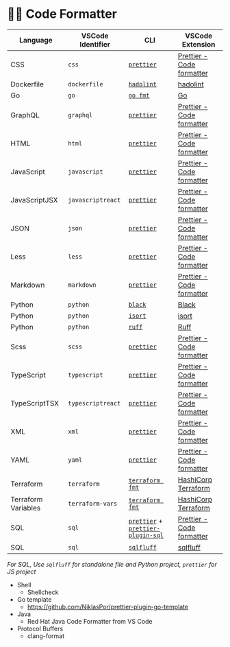 # 💅🏻 Code Formatter

| Language            | VSCode Identifier | CLI                                                                                                                                      | VSCode Extension                                                                                        |
| ------------------- | ----------------- | ---------------------------------------------------------------------------------------------------------------------------------------- | ------------------------------------------------------------------------------------------------------- |
| CSS                 | `css`             | [`prettier`](https://github.com/prettier/prettier)                                                                                       | [Prettier - Code formatter](https://marketplace.visualstudio.com/items?itemName=esbenp.prettier-vscode) |
| Dockerfile          | `dockerfile`      | [`hadolint`](https://github.com/hadolint/hadolint)                                                                                       | [hadolint](https://marketplace.visualstudio.com/items?itemName=exiasr.hadolint)                         |
| Go                  | `go`              | [`go fmt`](https://pkg.go.dev/fmt)                                                                                                       | [Go](https://marketplace.visualstudio.com/items?itemName=golang.Go)                                     |
| GraphQL             | `graphql`         | [`prettier`](https://github.com/prettier/prettier)                                                                                       | [Prettier - Code formatter](https://marketplace.visualstudio.com/items?itemName=esbenp.prettier-vscode) |
| HTML                | `html`            | [`prettier`](https://github.com/prettier/prettier)                                                                                       | [Prettier - Code formatter](https://marketplace.visualstudio.com/items?itemName=esbenp.prettier-vscode) |
| JavaScript          | `javascript`      | [`prettier`](https://github.com/prettier/prettier)                                                                                       | [Prettier - Code formatter](https://marketplace.visualstudio.com/items?itemName=esbenp.prettier-vscode) |
| JavaScriptJSX       | `javascriptreact` | [`prettier`](https://github.com/prettier/prettier)                                                                                       | [Prettier - Code formatter](https://marketplace.visualstudio.com/items?itemName=esbenp.prettier-vscode) |
| JSON                | `json`            | [`prettier`](https://github.com/prettier/prettier)                                                                                       | [Prettier - Code formatter](https://marketplace.visualstudio.com/items?itemName=esbenp.prettier-vscode) |
| Less                | `less`            | [`prettier`](https://github.com/prettier/prettier)                                                                                       | [Prettier - Code formatter](https://marketplace.visualstudio.com/items?itemName=esbenp.prettier-vscode) |
| Markdown            | `markdown`        | [`prettier`](https://github.com/prettier/prettier)                                                                                       | [Prettier - Code formatter](https://marketplace.visualstudio.com/items?itemName=esbenp.prettier-vscode) |
| Python              | `python`          | [`black`](https://github.com/psf/black)                                                                                                  | [Black](https://marketplace.visualstudio.com/items?itemName=ms-python.black-formatter)                  |
| Python              | `python`          | [`isort`](https://github.com/PyCQA/isort)                                                                                                | [isort](https://marketplace.visualstudio.com/items?itemName=ms-python.isort)                            |
| Python              | `python`          | [`ruff`](https://github.com/astral-sh/ruff)                                                                                              | [Ruff](https://marketplace.visualstudio.com/items?itemName=charliermarsh.ruff)                          |
| Scss                | `scss`            | [`prettier`](https://github.com/prettier/prettier)                                                                                       | [Prettier - Code formatter](https://marketplace.visualstudio.com/items?itemName=esbenp.prettier-vscode) |
| TypeScript          | `typescript`      | [`prettier`](https://github.com/prettier/prettier)                                                                                       | [Prettier - Code formatter](https://marketplace.visualstudio.com/items?itemName=esbenp.prettier-vscode) |
| TypeScriptTSX       | `typescriptreact` | [`prettier`](https://github.com/prettier/prettier)                                                                                       | [Prettier - Code formatter](https://marketplace.visualstudio.com/items?itemName=esbenp.prettier-vscode) |
| XML                 | `xml`             | [`prettier`](https://github.com/prettier/prettier)                                                                                       | [Prettier - Code formatter](https://marketplace.visualstudio.com/items?itemName=esbenp.prettier-vscode) |
| YAML                | `yaml`            | [`prettier`](https://github.com/prettier/prettier)                                                                                       | [Prettier - Code formatter](https://marketplace.visualstudio.com/items?itemName=esbenp.prettier-vscode) |
| Terraform           | `terraform`       | [`terraform fmt`](https://developer.hashicorp.com/terraform/cli/commands/fmt)                                                            | [HashiCorp Terraform](https://marketplace.visualstudio.com/items?itemName=HashiCorp.terraform)          |
| Terraform Variables | `terraform-vars`  | [`terraform fmt`](https://developer.hashicorp.com/terraform/cli/commands/fmt)                                                            | [HashiCorp Terraform](https://marketplace.visualstudio.com/items?itemName=HashiCorp.terraform)          |
| SQL                 | `sql`             | [`prettier`](https://github.com/prettier/prettier) + [`prettier-plugin-sql`](https://github.com/un-ts/prettier/tree/master/packages/sql) | [Prettier - Code formatter](https://marketplace.visualstudio.com/items?itemName=esbenp.prettier-vscode) |
| SQL                 | `sql`             | [`sqlfluff`](https://github.com/sqlfluff/sqlfluff)                                                                                       | [sqlfluff](https://marketplace.visualstudio.com/items?itemName=dorzey.vscode-sqlfluff)                  |

_For SQL, Use `sqlfluff` for standalone file and Python project, `prettier` for JS project_

- Shell
  - Shellcheck
- Go template
  - https://github.com/NiklasPor/prettier-plugin-go-template
- Java
  - Red Hat Java Code Formatter from VS Code
- Protocol Buffers
  - clang-format
